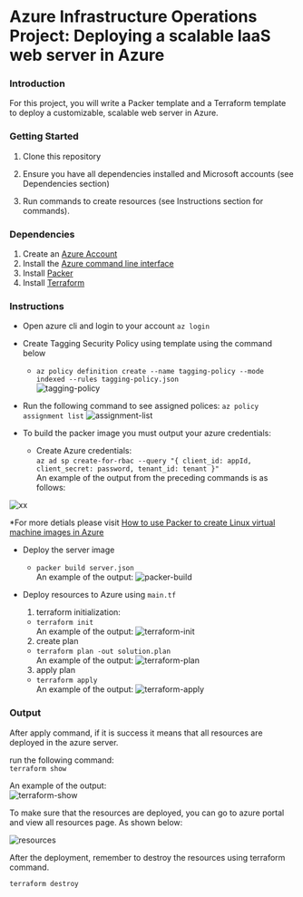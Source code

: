 # Azure Infrastructure Operations Project: Deploying a scalable IaaS web server in Azure

### Introduction
For this project, you will write a Packer template and a Terraform template to deploy a customizable, scalable web server in Azure.

### Getting Started
1. Clone this repository

2. Ensure you have all dependencies installed and Microsoft accounts (see Dependencies section)

3. Run commands to create resources (see Instructions section for commands).

### Dependencies
1. Create an [Azure Account](https://portal.azure.com) 
2. Install the [Azure command line interface](https://docs.microsoft.com/en-us/cli/azure/install-azure-cli?view=azure-cli-latest)
3. Install [Packer](https://www.packer.io/downloads)
4. Install [Terraform](https://www.terraform.io/downloads.html)

### Instructions
- Open azure cli and login to your account
  `az login`
  
- Create Tagging Security Policy using template using the command below<br>
  - `az policy definition create --name tagging-policy --mode indexed --rules tagging-policy.json`<br>
![tagging-policy](https://user-images.githubusercontent.com/43758373/104855342-4024a880-591d-11eb-9d4e-e68183689716.PNG)

- Run the following command to see assigned polices:
  `az policy assignment list`
 ![assignment-list](https://user-images.githubusercontent.com/43758373/104916985-da2f3400-59a3-11eb-81dd-4797c273aaa7.PNG)


- To build the packer image you must output your azure credentials:<br>
    - Create Azure credentials:<br>
  `az ad sp create-for-rbac --query "{ client_id: appId, client_secret: password, tenant_id: tenant }"`<br>
  An example of the output from the preceding commands is as follows:<br>

![xx](https://user-images.githubusercontent.com/43758373/104918378-b66ced80-59a5-11eb-9b61-0cafeb32bb8d.PNG)


*For more detials please visit [How to use Packer to create Linux virtual machine images in Azure](https://docs.microsoft.com/en-us/azure/virtual-machines/linux/build-image-with-packer) 

- Deploy the server image
  - `packer build server.json`<br/>
    An example of the output:
    ![packer-build](https://user-images.githubusercontent.com/43758373/104904477-4012c000-5992-11eb-9dcc-ffbc90f332f9.PNG)

- Deploy resources to Azure using `main.tf`
  1. terraform initialization:
    - `terraform init`<br/>
        An example of the output:
        ![terraform-init](https://user-images.githubusercontent.com/43758373/104913157-4313ad80-599e-11eb-98f6-c881b389f942.PNG)

  2. create plan
    - `terraform plan -out solution.plan`<br/>
        An example of the output:
        ![terraform-plan](https://user-images.githubusercontent.com/43758373/104913980-7a368e80-599f-11eb-8051-8f2308d13113.PNG)
  
  3. apply plan
    - `terraform apply`<br/>
        An example of the output:
![terraform-apply](https://user-images.githubusercontent.com/43758373/104918146-63933600-59a5-11eb-8e2b-cd7842a7b8e7.PNG)


### Output
After apply command, if it is success it means that all resources are deployed in the azure server. 

run the following command:<br/>
```terraform show```

An example of the output:<br/>
![terraform-show](https://user-images.githubusercontent.com/43758373/104913154-41e28080-599e-11eb-9ef9-ea0f230721ca.PNG)

To make sure that the resources are deployed, you can go to azure portal and view all resources page. As shown below:

![resources](https://user-images.githubusercontent.com/43758373/104913415-9ab21900-599e-11eb-80c7-d000e20729cd.PNG)


After the deployment, remember to destroy the resources using terraform command.

``` bash
terraform destroy
```

